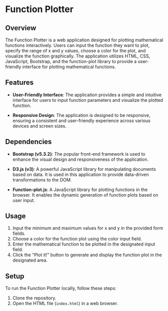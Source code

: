 # Function Plotter

## Overview

The Function Plotter is a web application designed for plotting mathematical functions interactively. Users can input the function they want to plot, specify the range of x and y values, choose a color for the plot, and visualize the function graphically. The application utilizes HTML, CSS, JavaScript, Bootstrap, and the function-plot library to provide a user-friendly interface for plotting mathematical functions.

## Features

- **User-Friendly Interface**: The application provides a simple and intuitive interface for users to input function parameters and visualize the plotted function.

- **Responsive Design**: The application is designed to be responsive, ensuring a consistent and user-friendly experience across various devices and screen sizes.

## Dependencies

- **Bootstrap (v5.3.2)**: The popular front-end framework is used to enhance the visual design and responsiveness of the application.

- **D3.js (v3)**: A powerful JavaScript library for manipulating documents based on data. It is used in this application to provide data-driven transformations to the DOM.

- **Function-plot.js**: A JavaScript library for plotting functions in the browser. It enables the dynamic generation of function plots based on user input.

## Usage

1. Input the minimum and maximum values for x and y in the provided form fields.
2. Choose a color for the function plot using the color input field.
3. Enter the mathematical function to be plotted in the designated input field.
4. Click the "Plot it!" button to generate and display the function plot in the designated area.

## Setup

To run the Function Plotter locally, follow these steps:

1. Clone the repository.
2. Open the HTML file (`index.html`) in a web browser.

